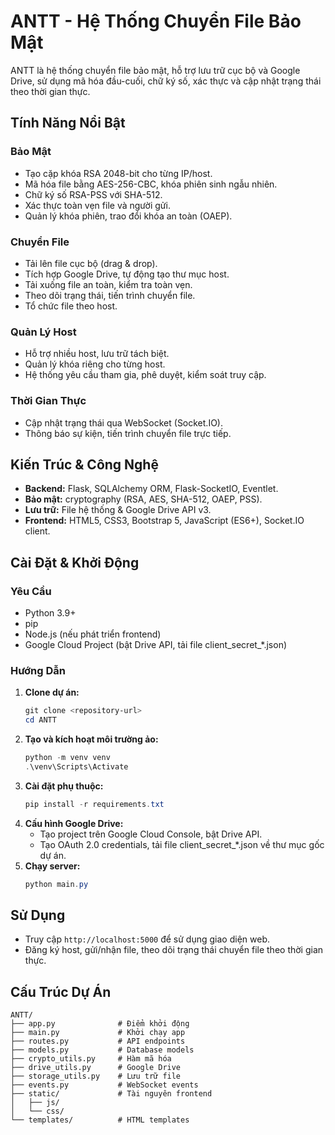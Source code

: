 # ANTT - Hệ Thống Chuyển File Bảo Mật

ANTT là hệ thống chuyển file bảo mật, hỗ trợ lưu trữ cục bộ và Google Drive, sử dụng mã hóa đầu-cuối, chữ ký số, xác thực và cập nhật trạng thái theo thời gian thực.

## Tính Năng Nổi Bật

### Bảo Mật
- Tạo cặp khóa RSA 2048-bit cho từng IP/host.
- Mã hóa file bằng AES-256-CBC, khóa phiên sinh ngẫu nhiên.
- Chữ ký số RSA-PSS với SHA-512.
- Xác thực toàn vẹn file và người gửi.
- Quản lý khóa phiên, trao đổi khóa an toàn (OAEP).

### Chuyển File
- Tải lên file cục bộ (drag & drop).
- Tích hợp Google Drive, tự động tạo thư mục host.
- Tải xuống file an toàn, kiểm tra toàn vẹn.
- Theo dõi trạng thái, tiến trình chuyển file.
- Tổ chức file theo host.

### Quản Lý Host
- Hỗ trợ nhiều host, lưu trữ tách biệt.
- Quản lý khóa riêng cho từng host.
- Hệ thống yêu cầu tham gia, phê duyệt, kiểm soát truy cập.

### Thời Gian Thực
- Cập nhật trạng thái qua WebSocket (Socket.IO).
- Thông báo sự kiện, tiến trình chuyển file trực tiếp.

## Kiến Trúc & Công Nghệ

- **Backend:** Flask, SQLAlchemy ORM, Flask-SocketIO, Eventlet.
- **Bảo mật:** cryptography (RSA, AES, SHA-512, OAEP, PSS).
- **Lưu trữ:** File hệ thống & Google Drive API v3.
- **Frontend:** HTML5, CSS3, Bootstrap 5, JavaScript (ES6+), Socket.IO client.

## Cài Đặt & Khởi Động

### Yêu Cầu
- Python 3.9+
- pip
- Node.js (nếu phát triển frontend)
- Google Cloud Project (bật Drive API, tải file client_secret_*.json)

### Hướng Dẫn

1. **Clone dự án:**
   ```powershell
   git clone <repository-url>
   cd ANTT
   ```
2. **Tạo và kích hoạt môi trường ảo:**
   ```powershell
   python -m venv venv
   .\venv\Scripts\Activate
   ```
3. **Cài đặt phụ thuộc:**
   ```powershell
   pip install -r requirements.txt
   ```
4. **Cấu hình Google Drive:**
   - Tạo project trên Google Cloud Console, bật Drive API.
   - Tạo OAuth 2.0 credentials, tải file client_secret_*.json về thư mục gốc dự án.
5. **Chạy server:**
   ```powershell
   python main.py
   ```

## Sử Dụng
- Truy cập `http://localhost:5000` để sử dụng giao diện web.
- Đăng ký host, gửi/nhận file, theo dõi trạng thái chuyển file theo thời gian thực.

## Cấu Trúc Dự Án
```
ANTT/
├── app.py              # Điểm khởi động
├── main.py             # Khởi chạy app
├── routes.py           # API endpoints
├── models.py           # Database models
├── crypto_utils.py     # Hàm mã hóa
├── drive_utils.py      # Google Drive
├── storage_utils.py    # Lưu trữ file
├── events.py           # WebSocket events
├── static/             # Tài nguyên frontend
│   ├── js/
│   └── css/
└── templates/          # HTML templates
```